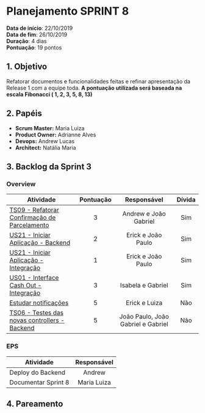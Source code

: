 # Planejamento SPRINT 8

**Data de início**: 22/10/2019 <br/>
**Data de fim**: 26/10/2019 <br/>
**Duração**: 4 dias <br/>
**Pontuação**: 19 pontos 

## 1. Objetivo

Refatorar documentos e funcionalidades feitas e refinar apresentação da Release 1 com a equipe toda. **A pontuação utilizada será baseada na escala Fibonacci ( 1, 2, 3, 5, 8, 13)**


## 2. Papéis 

* **Scrum Master:** Maria Luiza
* **Product Owner:** Adrianne Alves
* **Devops:** Andrew Lucas
* **Architect:** Natália Maria


## 3. Backlog da Sprint 3

### Overview
| Atividade | Pontuação | Responsável | Dívida |
| -------- | :----: | :----: | :----: |
|[TS09 - Refatorar Confirmação de Parcelamento](https://github.com/fga-eps-mds/2019.2-over26/issues/114) | 3 | Andrew e João Gabriel  | Sim |
|[US21 - Iniciar Aplicação - Backend](https://github.com/fga-eps-mds/2019.2-over26/issues/113) | 2 | Erick e João Paulo | Sim |
|[US21 - Iniciar Aplicação - Integração](https://github.com/fga-eps-mds/2019.2-over26/issues/108) | 1 |  Erick e João Paulo | Sim |
|[US01 - Interface Cash Out - Integração](https://github.com/fga-eps-mds/2019.2-over26/issues/112) | 3 | Isabela e Gabriel | Sim |
| [Estudar notificações]() | 5 | Erick e Luiza | Não |
| [TS06 - Testes das novas controllers - Backend](https://github.com/fga-eps-mds/2019.2-Over26/issues/99) | 5 | João Paulo, João Gabriel e Gabriel | Não |



### EPS
| Atividade | Responsável |
| -------- | :----: |
| Deploy do Backend | Andrew |
| Documentar Sprint 8 | Maria Luiza |

## 4. Pareamento
<!-- ![](../../images/metrics_agile/pareamento_sprint7.png) -->
